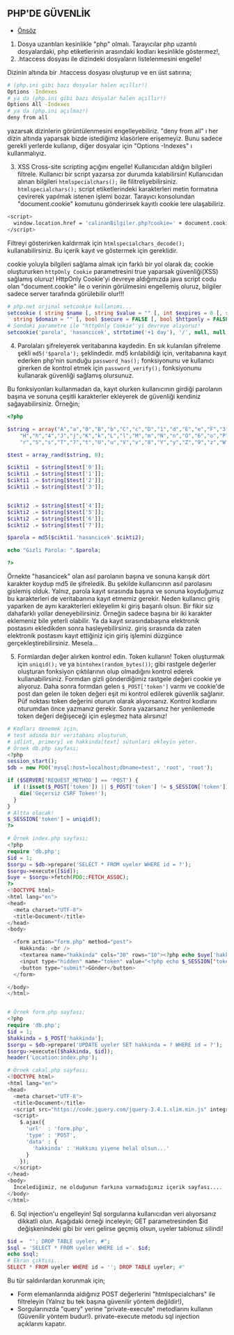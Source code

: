 ## PHP'DE GÜVENLİK

- [Önsöz](https://github.com/cicekhasan/DersNotlarim)


1. Dosya uzantıları kesinlikle "php" olmalı. Tarayıcılar php uzantılı dosyalardaki, php etiketlerinin arasındaki kodları kesinlikle göstermez!,
2. .htaccess dosyası ile dizindeki dosyaların listelenmesini engelle!

Dizinin altında bir .htaccess dosyası oluşturup ve en üst satırına;

```bash 
# (php.ini gibi bazı dosyalar halen açıllır!)
Options -Indexes
# ya da (php.ini gibi bazı dosyalar halen açıllır!)
Options All -Indexes
# ya da (php.ini açılmaz!)
deny from all
```

yazarsak dizinlerin görüntülenmesini engelleyebiliriz. "deny from all" ı her dizin altında yaparsak bizde istediğimz klasörlere erişemeyiz. Bunu sadece gerekli yerlerde kullanıp, diğer dosyalar için "Options -Indexes" ı kullanmalıyız.

3. XSS Cross-site scripting açığını engelle! Kullanıcıdan aldığın bilgileri filtrele. Kullanıcı bir script yazarsa zor durumda kalabilirsin! Kullanıcıdan alınan bilgileri ```htmlspecialchars();``` ile filitreliyebilirsiniz. ```htmlspecialchars();``` script etiketlerindeki karakterleri metin formatına çevirerek yapılmak istenen işlemi bozar. Tarayıcı konsolundan "document.cookie" komutunu gönderirsek kayıtlı cookie lere ulaşabiliriz.

```bash
<script>
  window.location.href = 'calinanBilgiler.php?cookie=' + document.cookie;
</script>
```
Filtreyi gösterirken kaldırmak için ```htmlspecialchars_decode();``` kullanabilirsiniz. Bu içerik kayıt ve göstermek için gereklidir.

cookie yoluyla bilgileri sağlama almak için farklı bir yol olarak da; cookie oluştururken ```httpOnly Cookie``` parametresini true yaparsak güvenliği(XSS) sağlamış oluruz! HttpOnly Cookie'yi devreye aldığımızda java script codu olan "document.cookie" ile o verinin görülmesini engellemiş oluruz, bilgiler sadece server tarafında görülebilir olur!!!

```php
# php.net orjinal setcookie kullanımı...
setcookie ( string $name [, string $value = "" [, int $expires = 0 [, string $path = "" [, 
  string $domain = "" [, bool $secure = FALSE [, bool $httponly = FALSE ]]]]]] );
# Sondaki parametre ile "httpOnly Cookie"'yi devreye alıyoruz!
setcookie('parola', 'hasancicek', strtotime('+1 day'), '/', null, null, true);
```

4. Parolaları şifreleyerek veritabanına kaydedin. En sık kulanılan şifreleme şekli ```md5('$parola');``` şeklindedir. md5 kırılabildiği için, veritabanına kayıt ederken php'nin sunduğu ```password_has();``` fonksiyonunu ve kullanıcı girerken de kontrol etmek için ```password_verify();``` fonksiyonunu kullanarak güvenliği sağlamış olursunuz.

Bu fonksiyonları kullanmadan da, kayıt olurken kullanıcının girdiği parolanın başına ve sonuna çeşitli karakterler ekleyerek de güvenliği kendiniz sağayabilirsiniz. Örneğin;

```php
<?php

$string = array("A","a","0","B","b","C","c","D","1","d","E","e","F","3","f","G","g",
    "H","h","4","J","j","K","k","L","l","M","m","N","n","O","6","o","P","p","5","R",
    "r","S","s","T","7","t","U","u","V","v","8","Y","y","Z","9","z","W","w","Q","q","2");

$test = array_rand($string, 8);

$cikti1  = $string[$test['0']];
$cikti1 .= $string[$test['1']];
$cikti1 .= $string[$test['2']];
$cikti1 .= $string[$test['3']];


$cikti2 .= $string[$test['4']];
$cikti2 .= $string[$test['5']];
$cikti2 .= $string[$test['6']];
$cikti2 .= $string[$test['7']];

$parola = md5($cikti1.'hasancicek'.$cikti2);

echo "Gizli Parola: ".$parola;

?>
``` 

Örnekte "hasancicek" olan asıl parolanın başına ve sonuna karışık dört karakter koydup md5 ile şifreledik. Bu şekilde kullanıcının asıl parolasını gislemiş olduk. Yalnız, parola kayıt sırasında başına ve sonuna koyduğumuz bu karakterleri de veritabanına kayıt etmemiz gerekir. Neden kullanıcı giriş yaparken de aynı karakterleri ekleyelim ki giriş başarılı olsun. Bir fikir siz dahafarklı yollar deneyebilirsiniz. Örneğin sadece başına bir iki karakter eklemeniz bile yeterli olabilir. Ya da kayıt sırasındabaşına elektronik postasını ekledikden sonra hasleyebilirsiniz. giriş sırasında da zaten elektronik postasını kayıt ettiğiniz için giriş işlemini düzgünce gerçekleştirebilirsiniz. Mesela...

5. Formlardan değer alırken kontrol edin. Token kullanın! Token oluşturmak için ```uniqid();``` ve ya ```bintohex(random_bytes())```; gibi rastgele değerler oluşturan fonksiyon çıktılarının olup olmadığını kontrol ederek kullanabilirsiniz. Formdan gizli gönderdiğimiz rastgele değeri cookie ye alıyoruz. Daha sonra formdan gelen ```$_POST['token']``` varmı ve cookie'de post dan gelen ile token değeri eşit mi kontrol edilerek güvenlik sağlanır. Püf noktası token değerini oturum olarak alıyorsanız. Kontrol kodlarını oturumdan önce yazmanız gerekir. Sonra yazarsanız her yenilemede token değeri değişeceği için eşleşmez hata alırsınız!

```php
# Kodları denemek için,
# test adında bir veritabanı oluşturun,
# id[int, primery] ve hakkinda[text] sütunları ekleyin yeter.
# Örnek db.php sayfası;
<?php
session_start();
$db = new PDO('mysql:host=localhost;dbname=test', 'root', 'root');

if ($SERVER['REQUEST_METHOD'] == 'POST') {
  if (!isset($_POST['token']) || $_POST['token'] != $_SESSION['token']) {
    die('Geçersiz CSRF Token!');
  }
}
# Altta olacak!
$_SESSION['token'] = uniqid();
?>

# Örnek index.php sayfası;
<?php
require 'db.php';
$id = 1;
$sorgu = $db->prepare('SELECT * FROM uyeler WHERE id = ?');
$sorgu->execute([$id]);
$uye = $sorgu->fetch(PDO::FETCH_ASSOC);
?>
<!DOCTYPE html>
<html lang="en">
<head>
  <meta charset="UTF-8">
  <title>Document</title>
</head>
<body>

  <form action="form.php" method="post">
    Hakkında: <br />
    <textarea name="hakkinda" cols="30" rows="10"><?php echo $uye['hakkinda']; ?></textarea>
    <input type="hidden" name="token" value="<?php echo $_SESSION['token']; ?>">
    <button type="submit">Gönder</button>
  </form>

</body>
</html>


# Örnek form.php sayfası;
<?php
require 'db.php';
$id = 1;
$hakkinda = $_POST['hakkinda'];
$sorgu = $db->prepare('UPDATE uyeler SET hakkinda = ? WHERE id = ?');
$sorgu->execute([$hakkinda, $id]);
header('Location:index.php');

# Örnek cakal.php sayfası;
<!DOCTYPE html>
<html lang="en">
<head>
  <meta charset="UTF-8">
  <title>Document</title>
  <script src="https://code.jquery.com/jquery-3.4.1.slim.min.js" integrity="sha384-J6qa4849blE2+poT4WnyKhv5vZF5SrPo0iEjwBvKU7imGFAV0wwj1yYfoRSJoZ+n" crossorigin="anonymous"></script>
  <script>
    $.ajax({
      'url'  : 'form.php',
      'type' : 'POST',
      'data' : {
        'hakkinda' : 'Hakkımı yiyene helal olsun...'
      }
    });
  </script>
</head>
<body>
  İncelediğimiz, ne olduğunun farkına varmadığımız içerik sayfası....
</body>
</html>

```

6. Sql injection'u engelleyin! Sql sorgularına kullanıcıdan veri alıyorsanız dikkatli olun. Aşağıdaki örneği inceleyin; GET parametresinden $id değişkenindeki gibi bir veri gelirse geçmiş olsun, uyeler tablonuz silindi!

```php
$id =  "'; DROP TABLE uyeler; #";
$sql = 'SELECT * FROM uyeler WHERE id ='. $id;
echo $sql;
# Ekran çıktısı...
SELECT * FROM uyeler WHERE id = ''; DROP TABLE uyeler; #"
```
Bu tür saldırılardan korunmak için;
  - Form elemanlarında aldığınız POST değerlerini "htmlspecialchars" ile filtreleyin (Yalnız bu tek başına güvenilir yöntem değildir!),
  - Sorgularınızda "query" yerine "private-execute" metodlarını kullanın (Güvenilir yöntem budur!). private-execute metodu sql injection açıklarını kapatır.
